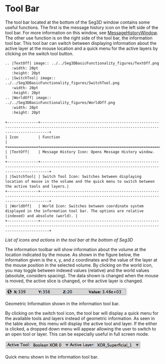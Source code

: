 # Tool Bar

The tool bar located at the bottom of the Seg3D window contains some useful functions. The first is the message history icon on the left side of the tool bar. For more information on this window, see [MessageHistoryWindow](../Seg3DWindows/MessageHistoryWindow.md). The other use function is on the right side of the tool bar, the information tool bar. This tool bar can switch between displaying information about the active layer at the mouse location and a quick menu for the active layers by clicking on the switch tool button.

```eval_rst
.. |TextOff| image:: ../../Seg3DBasicFunctionality_figures/TextOff.png
   :width: 20pt
   :height: 20pt
.. |SwitchTool| image:: ../../Seg3DBasicFunctionality_figures/SwitchTool.png
   :width: 20pt
   :height: 20pt
.. |WorldOff| image:: ../../Seg3DBasicFunctionality_figures/WorldOff.png
   :width: 20pt
   :height: 20pt

+--------------+------------------------------------------------------------------------------------------------------------------------------------------------+
| Icon         | Function                                                                                                                                       |
+==============+================================================================================================================================================+
| |TextOff|    | Message History Icon: Opens Message History window.                                                                                            |
+--------------+------------------------------------------------------------------------------------------------------------------------------------------------+
| |SwitchTool| | Switch Tool Icon: Switches between displaying location of mouse in the volume and the quick menu to switch between the active tools and layers.|
+--------------+------------------------------------------------------------------------------------------------------------------------------------------------+
| |WorldOff|   | World Icon: Switches between coordinate system displayed in the information tool bar. The options are relative (indexed) and absolute (world). |
+--------------+------------------------------------------------------------------------------------------------------------------------------------------------+
```
*List of icons and actions in the tool bar at the bottom of Seg3D*

The information toolbar will show information about the volume at the location indicated by the mouse. As shown in the figure below, the information given is the x, y, and z coordinates and the value of the layer at the mouse position in the selected volume. By clicking on the world icon, you may toggle between indexed values (relative) and the world values (absolute, considers spacing). The data shown is changed when the mouse is moved, the active slice is changed, or the active layer is changed.

![geometricinfo](../../Seg3DBasicFunctionality_figures/geometric_info.png)
<figcaption>Geometric Information shown in the information tool bar.</figcaption>

By clicking on the switch tool icon, the tool bar will display a quick menu for the available tools and layers instead of geometric information. As seen in the table above, this menu will display the active tool and layer. If the either is clicked, a dropped down menu will appear allowing the user to switch to an open tool or layer. This can be especially useful in full screen mode.

![quickmenu](../../Seg3DBasicFunctionality_figures/quick_menu.png)
<figcaption>Quick menu shown in the information tool bar.</figcaption>

